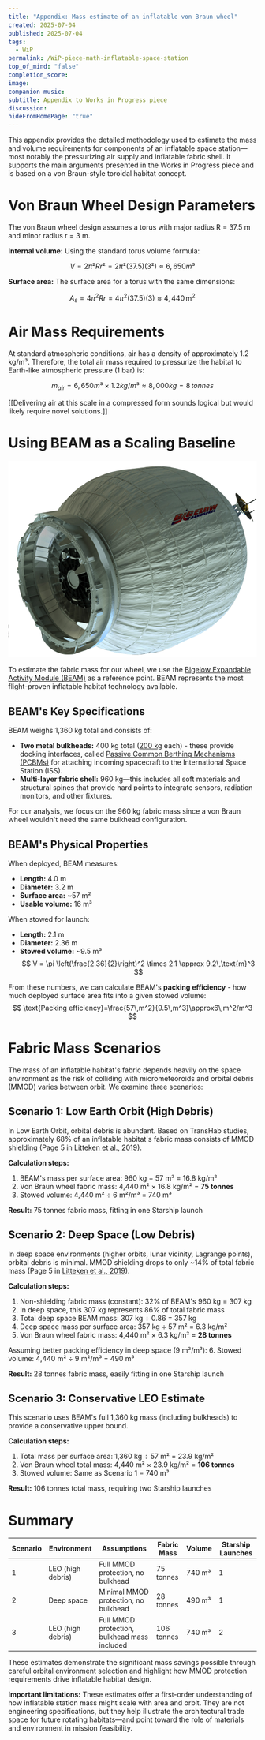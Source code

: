 ```yaml
---
title: "Appendix: Mass estimate of an inflatable von Braun wheel"
created: 2025-07-04
published: 2025-07-04
tags:
  - WiP
permalink: /WiP-piece-math-inflatable-space-station
top_of_mind: "false"
completion_score:
image:
companion music:
subtitle: Appendix to Works in Progress piece
discussion:
hideFromHomePage: "true"
---
```

This appendix provides the detailed methodology used to estimate the mass and volume requirements for components of an inflatable space station—most notably the pressurizing air supply and inflatable fabric shell. It supports the main arguments presented in the Works in Progress piece and is based on a von Braun-style toroidal habitat concept.

# Von Braun Wheel Design Parameters

The von Braun wheel design assumes a torus with major radius R = 37.5 m and minor radius r = 3 m.

**Internal volume:** Using the standard torus volume formula:

$$
V = 2π²Rr² = 2π²(37.5)(3²) ≈ 6,650 m³
$$

**Surface area:** The surface area for a torus with the same dimensions:

$$
A_s = 4\pi^2 R r = 4\pi^2(37.5)(3) \approx 4,440 \, \text{m}^2
$$

# Air Mass Requirements
At standard atmospheric conditions, air has a density of approximately 1.2 kg/m³. Therefore, the total air mass required to pressurize the habitat to Earth-like atmospheric pressure (1 bar) is:

$$
m_{air} = 6,650 m³ × 1.2 kg/m³ ≈ 8,000 kg = 8 \, tonnes
$$

[[Delivering air at this scale in a compressed form sounds logical but would likely require novel solutions.]]

# Using BEAM as a Scaling Baseline

![The Bigelow Expandable Activity Module](assets/imgs/WiP1/BEAM.png)

To estimate the fabric mass for our wheel, we use the  [Bigelow Expandable Activity Module (BEAM)](https://www.nasa.gov/wp-content/uploads/2015/06/2016-march-beam-factsheet-508.pdf)  as a reference point. BEAM represents the most flight-proven inflatable habitat technology available.

## BEAM's Key Specifications

BEAM weighs 1,360 kg total and consists of:
- **Two metal bulkheads:** 400 kg total ([200 kg](https://en.wikipedia.org/wiki/Common_Berthing_Mechanism) each) - these provide docking interfaces, called [Passive Common Berthing Mechanisms (PCBMs)](https://www.sierraspace.com/wp-content/uploads/2024/01/DOCKING-AND-BERTHING-SYSTEMS-Passive-Common-Berthing-Mechanism-PCBM.pdf) for attaching incoming spacecraft to the International Space Station (ISS).
- **Multi-layer fabric shell:** 960 kg—this includes all soft materials and structural spines that provide hard points to integrate sensors, radiation monitors, and other fixtures.

For our analysis, we focus on the 960 kg fabric mass since a von Braun wheel wouldn't need the same bulkhead configuration.

## BEAM's Physical Properties

When deployed, BEAM measures:
- **Length:** 4.0 m
- **Diameter:** 3.2 m
- **Surface area:** ~57 m²
- **Usable volume:** 16 m³

When stowed for launch:
- **Length:** 2.1 m
- **Diameter:** 2.36 m
- **Stowed volume:** ~9.5 m³
  $$
  V = \pi \left(\frac{2.36}{2}\right)^2 \times 2.1 \approx 9.2\,\text{m}^3
  $$

From these numbers, we can calculate BEAM's **packing efficiency** - how much deployed surface area fits into a given stowed volume:
$$
\text{Packing efficiency}=\frac{57\,m^2}{9.5\,m^3}​\approx6\,m^2/m^3
$$


# Fabric Mass Scenarios

The mass of an inflatable habitat's fabric depends heavily on the space environment as the risk of colliding with micrometeoroids and orbital debris (MMOD) varies between orbit. We examine three scenarios:

## Scenario 1: Low Earth Orbit (High Debris)

In Low Earth Orbit, orbital debris is abundant. Based on TransHab studies, approximately 68% of an inflatable habitat's fabric mass consists of MMOD shielding (Page 5 in [Litteken et al., 2019](https://www.researchgate.net/profile/Douglas-Litteken/publication/333919095_System_Integration_Comparison_Between_Inflatable_and_Metallic_Spacecraft_Structures/links/5e75387392851cf2719a389c/System-Integration-Comparison-Between-Inflatable-and-Metallic-Spacecraft-Structures.pdf?__cf_chl_tk=pDGvn9SayN3u94_S2IxijTtcfUUkhKg0khQn23ldwPY-1735002576-1.0.1.1-tXvyxaLfG.lXVagYY.rMLfOHHkqRP9DP3HAh.jXshUY)).

**Calculation steps:**

1. BEAM's mass per surface area: 960 kg ÷ 57 m² = 16.8 kg/m²
2. Von Braun wheel fabric mass: 4,440 m² × 16.8 kg/m² = **75 tonnes**
3. Stowed volume: 4,440 m² ÷ 6 m²/m³ = 740 m³

**Result:** 75 tonnes fabric mass, fitting in one Starship launch

## Scenario 2: Deep Space (Low Debris)

In deep space environments (higher orbits, lunar vicinity, Lagrange points), orbital debris is minimal. MMOD shielding drops to only ~14% of total fabric mass (Page 5 in [Litteken et al., 2019](https://www.researchgate.net/profile/Douglas-Litteken/publication/333919095_System_Integration_Comparison_Between_Inflatable_and_Metallic_Spacecraft_Structures/links/5e75387392851cf2719a389c/System-Integration-Comparison-Between-Inflatable-and-Metallic-Spacecraft-Structures.pdf?__cf_chl_tk=pDGvn9SayN3u94_S2IxijTtcfUUkhKg0khQn23ldwPY-1735002576-1.0.1.1-tXvyxaLfG.lXVagYY.rMLfOHHkqRP9DP3HAh.jXshUY)).

**Calculation steps:**

1. Non-shielding fabric mass (constant): 32% of BEAM's 960 kg = 307 kg
2. In deep space, this 307 kg represents 86% of total fabric mass
3. Total deep space BEAM mass: 307 kg ÷ 0.86 = 357 kg
4. Deep space mass per surface area: 357 kg ÷ 57 m² = 6.3 kg/m²
5. Von Braun wheel fabric mass: 4,440 m² × 6.3 kg/m² = **28 tonnes**

Assuming better packing efficiency in deep space (9 m²/m³): 6. Stowed volume: 4,440 m² ÷ 9 m²/m³ = 490 m³

**Result:** 28 tonnes fabric mass, easily fitting in one Starship launch

## Scenario 3: Conservative LEO Estimate

This scenario uses BEAM's full 1,360 kg mass (including bulkheads) to provide a conservative upper bound.

**Calculation steps:**

1. Total mass per surface area: 1,360 kg ÷ 57 m² = 23.9 kg/m²
2. Von Braun wheel total mass: 4,440 m² × 23.9 kg/m² = **106 tonnes**
3. Stowed volume: Same as Scenario 1 = 740 m³

**Result:** 106 tonnes total mass, requiring two Starship launches

# Summary

| Scenario | Environment       | Assumptions                                  | Fabric Mass | Volume | Starship Launches |
| -------- | ----------------- | -------------------------------------------- | ----------- | ------ | ----------------- |
| 1        | LEO (high debris) | Full MMOD protection, no bulkhead            | 75 tonnes   | 740 m³ | 1                 |
| 2        | Deep space        | Minimal MMOD protection, no bulkhead<br>     | 28 tonnes   | 490 m³ | 1                 |
| 3        | LEO (high debris) | Full MMOD protection, bulkhead mass included | 106 tonnes  | 740 m³ | 2                 |

These estimates demonstrate the significant mass savings possible through careful orbital environment selection and highlight how MMOD protection requirements drive inflatable habitat design.

**Important limitations:** These estimates offer a first-order understanding of how inflatable station mass might scale with area and orbit. They are not engineering specifications, but they help illustrate the architectural trade space for future rotating habitats—and point toward the role of materials and environment in mission feasibility.